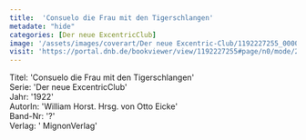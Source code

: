 ```yaml
---
title:  'Consuelo die Frau mit den Tigerschlangen'
metadate: "hide"
categories: [Der neue ExcentricClub]
image: '/assets/images/coverart/Der neue Excentric-Club/1192227255_00000010.jpg'
visit: 'https://portal.dnb.de/bookviewer/view/1192227255#page/n0/mode/2up'
---
```

Titel: 'Consuelo die Frau mit den Tigerschlangen' <br>
Serie: 'Der neue ExcentricClub' <br>
Jahr: '1922' <br>
AutorIn: 'William Horst. Hrsg. von Otto Eicke' <br>
Band-Nr: '?' <br>
Verlag: ' MignonVerlag'